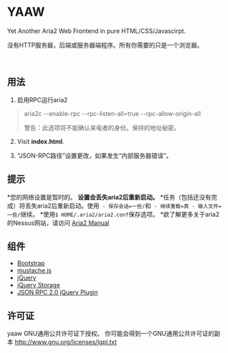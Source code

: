 YAAW
====

Yet Another Aria2 Web Frontend in pure HTML/CSS/Javascirpt.

没有HTTP服务器，后端或服务器端程序。所有你需要的只是一个浏览器。

<br />

用法
-----
1. 启用RPC运行aria2
> aria2c --enable-rpc --rpc-listen-all=true --rpc-allow-origin-all
>
> 警告：此选项将不能确认来电者的身份。保持的地址秘密。

2. Visit **index.html**.

3. “JSON-RPC路径”设置更改，如果发生“内部服务器错误”。

提示
----
*您的网络设置是暂时的。 **设置会丢失aria2后重新启动。**
*任务（包括还没有完成）将丢失aria2后重新启动。使用` - 保存会话=一些/`和` - 继续重载=真 - 输入文件=一些/`继续。
*使用`$ HOME/.aria2/aria2.conf`保存选项。
*欲了解更多关于aria2的Nessus网站，请访问 [Aria2 Manual](http://aria2.sourceforge.net/manual/en/html/)

组件
----------
+ [Bootstrap](http://twitter.github.com/bootstrap/)
+ [mustache.js](https://github.com/janl/mustache.js)
+ [jQuery](http://jquery.com/)
+ [jQuery Storage](http://archive.plugins.jquery.com/project/html5Storage)
+ [JSON RPC 2.0 jQuery Plugin](https://github.com/datagraph/jquery-jsonrpc)

许可证
-------
yaaw GNU通用公共许可证下授权。
你可能会得到一个GNU通用公共许可证的副本 http://www.gnu.org/licenses/lgpl.txt
